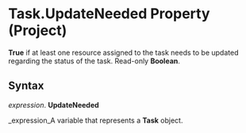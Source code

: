 
# Task.UpdateNeeded Property (Project)

 **True** if at least one resource assigned to the task needs to be updated regarding the status of the task. Read-only **Boolean**.


## Syntax

 _expression_. **UpdateNeeded**

 _expression_A variable that represents a  **Task** object.


